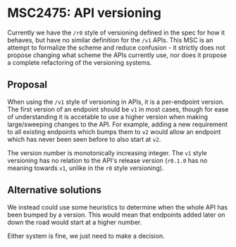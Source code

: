# MSC2475: API versioning

Currently we have the `/r0` style of versioning defined in the spec for how it behaves, but
have no similar definition for the `/v1` APIs. This MSC is an attempt to formalize the scheme
and reduce confusion - it strictly does not propose changing what scheme the APIs currently
use, nor does it propose a complete refactoring of the versioning systems.

## Proposal

When using the `/v1` style of versioning in APIs, it is a per-endpoint version. The first
version of an endpoint should be `v1` in most cases, though for ease of understanding it is
accetable to use a higher version when making large/sweeping changes to the API. For example,
adding a new requirement to all existing endpoints which bumps them to `v2` would allow an
endpoint which has never been seen before to also start at `v2`.

The version number is monotonically increasing integer. The `v1` style versioning has no
relation to the API's release version (`r0.1.0` has no meaning towards `v1`, unlike in the
`r0` style versioning).

## Alternative solutions

We instead could use some heuristics to determine when the whole API has been bumped by a
version. This would mean that endpoints added later on down the road would start at a higher
number.

Either system is fine, we just need to make a decision.
